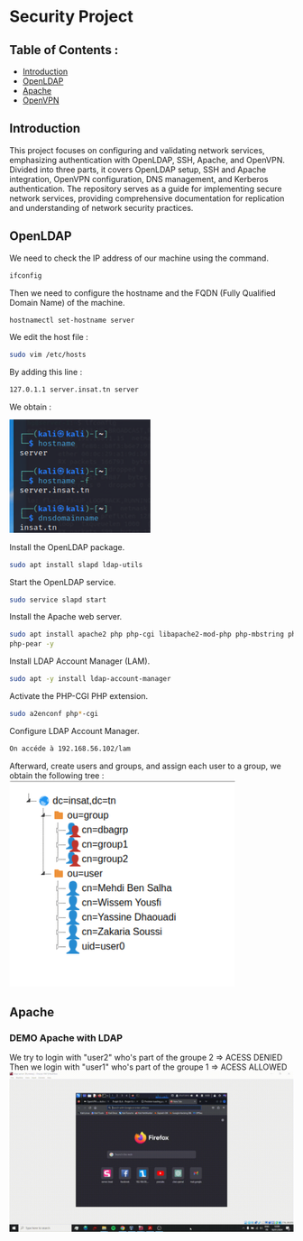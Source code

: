 # Security Project
## Table of Contents :
-  [Introduction](#introduction) 
-  [OpenLDAP](#openldap) 
-  [Apache](#apache) 
-  [OpenVPN](#openvpn) 
## Introduction
This project focuses on configuring and validating network services, emphasizing authentication with OpenLDAP, SSH, Apache, and OpenVPN. Divided into three parts, it covers OpenLDAP setup, SSH and Apache integration, OpenVPN configuration, DNS management, and Kerberos authentication. The repository serves as a guide for implementing secure network services, providing comprehensive documentation for replication and understanding of network security practices.
## OpenLDAP

We need to check the IP address of our machine using the command.
```sh
ifconfig
```

Then we need to configure the hostname and the FQDN (Fully Qualified Domain Name) of the machine.
```sh
hostnamectl set-hostname server
```
We edit the host file :
```sh
sudo vim /etc/hosts
```
By adding this line :
```sh
127.0.1.1 server.insat.tn server
```
We obtain : 

<img src="/Screenshots/Untitled.png" width="250">

Install the OpenLDAP package.
```sh
sudo apt install slapd ldap-utils
```
Start the OpenLDAP service.
```sh
sudo service slapd start
```
Install the Apache web server.
```sh
sudo apt install apache2 php php-cgi libapache2-mod-php php-mbstring php-common
php-pear -y
```
Install LDAP Account Manager (LAM).
```sh
sudo apt -y install ldap-account-manager
```
Activate the PHP-CGI PHP extension.
```sh
sudo a2enconf php*-cgi
```
Configure LDAP Account Manager.
```sh
On accéde à 192.168.56.102/lam
```
Afterward, create users and groups, and assign each user to a group, we obtain the following tree : 
<img src="/Screenshots/Untitled 92.png" width="400">
	
## Apache

### DEMO Apache with LDAP
We try to login with "user2" who's part of the groupe 2 => ACESS DENIED
Then we login with "user1" who's part of the groupe 1 => ACESS ALLOWED
<img src="/Screenshots/APACHE-WITH-LDAP.gif">
